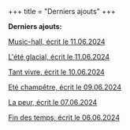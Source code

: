 +++
title = "Derniers ajouts"
+++

**Derniers ajouts:**

[Music-hall, écrit le 11.06.2024](./seasons/20_vingtieme_saison/music_hall/)

[L'été glacial, écrit le 11.06.2024](./seasons/20_vingtieme_saison/l_ete_glacial/)

[Tant vivre, écrit le 10.06.2024](./seasons/20_vingtieme_saison/tant_vivre/)

[Eté champêtre, écrit le 09.06.2024](./seasons/20_vingtieme_saison/ete_champetre/)

[La peur, écrit le 07.06.2024](./seasons/20_vingtieme_saison/la_peur/)

[Fin des temps, écrit le 06.06.2024](./seasons/20_vingtieme_saison/fin_des_temps/)



